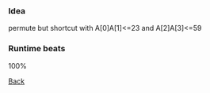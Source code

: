 ### Idea
permute but shortcut with A[0]A[1]<=23 and A[2]A[3]<=59
### Runtime beats
100%

[Back](readme.md)
